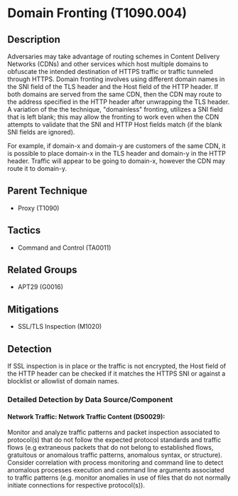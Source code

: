 # Domain Fronting (T1090.004)

## Description
Adversaries may take advantage of routing schemes in Content Delivery Networks (CDNs) and other services which host multiple domains to obfuscate the intended destination of HTTPS traffic or traffic tunneled through HTTPS.  Domain fronting involves using different domain names in the SNI field of the TLS header and the Host field of the HTTP header. If both domains are served from the same CDN, then the CDN may route to the address specified in the HTTP header after unwrapping the TLS header. A variation of the the technique, "domainless" fronting, utilizes a SNI field that is left blank; this may allow the fronting to work even when the CDN attempts to validate that the SNI and HTTP Host fields match (if the blank SNI fields are ignored).

For example, if domain-x and domain-y are customers of the same CDN, it is possible to place domain-x in the TLS header and domain-y in the HTTP header. Traffic will appear to be going to domain-x, however the CDN may route it to domain-y.

## Parent Technique
- Proxy (T1090)

## Tactics
- Command and Control (TA0011)

## Related Groups
- APT29 (G0016)

## Mitigations
- SSL/TLS Inspection (M1020)

## Detection
If SSL inspection is in place or the traffic is not encrypted, the Host field of the HTTP header can be checked if it matches the HTTPS SNI or against a blocklist or allowlist of domain names. 

### Detailed Detection by Data Source/Component
#### Network Traffic: Network Traffic Content (DS0029): 
Monitor and analyze traffic patterns and packet inspection associated to protocol(s) that do not follow the expected protocol standards and traffic flows (e.g extraneous packets that do not belong to established flows, gratuitous or anomalous traffic patterns, anomalous syntax, or structure). Consider correlation with process monitoring and command line to detect anomalous processes execution and command line arguments associated to traffic patterns (e.g. monitor anomalies in use of files that do not normally initiate connections for respective protocol(s)).

